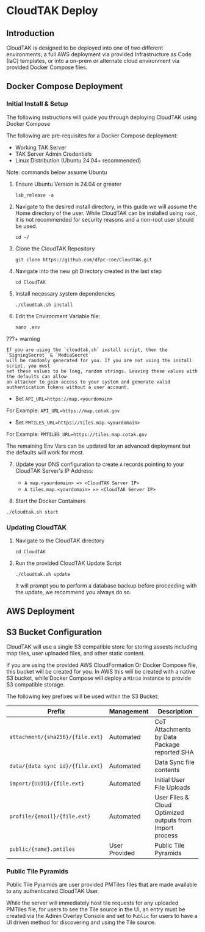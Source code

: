 # CloudTAK Deploy

## Introduction

CloudTAK is designed to be deployed into one of two different environments; a full AWS deployment
via provided Infrastructure as Code (IaC) templates, or into a on-prem or alternate cloud environment
via provided Docker Compose files.

## Docker Compose Deployment

### Initial Install & Setup

The following instructions will guide you through deploying CloudTAK using Docker Compose

The following are pre-requisites for a Docker Compose deployment:

- Working TAK Server
- TAK Server Admin Credentials
- Linux Distribution (Ubuntu 24.04+ recommended)

Note: commands below assume Ubuntu

1. Ensure Ubuntu Version is 24.04 or greater

    ```
    lsb_release -a
    ```

2. Navigate to the desired install directory, in this guide we will assume the Home directory of the user.
    While CloudTAK can be installed using `root`, it is not recommended for security reasons and a non-root user should be used.

    ```
    cd ~/
    ```

3. Clone the CloudTAK Repository

    ```
    git clone https://github.com/dfpc-coe/CloudTAK.git
    ```

4. Navigate into the new git Directory created in the last step

    ```
    cd CloudTAK
    ```

5. Install necessary system dependencies

    ```
    ./cloudtak.sh install
    ```

6. Edit the Environment Variable file:

    ```
    nano .env
    ```

???+ warning

    If you are using the `cloudtak.sh` install script, then the `SigningSecret` & `MediaSecret`
    will be randomly generated for you. If you are not using the install script, you must
    set these values to be long, random strings. Leaving these values with the defaults can allow
    an attacker to gain access to your system and generate valid authentication tokens without a user account.

- Set `API_URL=https://map.<yourdomain>`

For Example: `API_URL=https://map.cotak.gov`

- Set `PMTILES_URL=https://tiles.map.<yourdomain>`

For Example: `PMTILES_URL=https://tiles.map.cotak.gov`

The remaining Env Vars can be updated for an advanced deployment but the defaults will work for most.

7. Update your DNS configuration to create `A` records pointing to your CloudTAK Server's IP Address:

    - `A map.<yourdomain> => <CloudTAK Server IP>`
    - `A tiles.map.<yourdomain> => <CloudTAK Server IP>`

8. Start the Docker Containers

```
./cloudtak.sh start
```

### Updating CloudTAK

1. Navigate to the CloudTAK directory

    ```
    cd CloudTAK
    ```

2. Run the provided CloudTAK Update Script

    ```
    ./cloudtak.sh update
    ```

    It will prompt you to perform a database backup before proceeding with the update, we recommend you always do so.

## AWS Deployment

## S3 Bucket Configuration

CloudTAK will use a single S3 compatible store for storing assests including map tiles, user uploaded files, and other static content.

If you are using the provided AWS CloudFormation Or Docker Compose file, this bucket will be created for you. In AWS this will be created
with a native S3 bucket, while Docker Compose will deploy a `Minio` instance to provide S3 compatible storage.

The following key prefixes will be used within the S3 Bucket:

| Prefix                            | Management    | Description |
| --------------------------------- | ------------- | ----------- |
| `attachment/{sha256}/{file.ext}`  | Automated     | CoT Attachments by Data Package reported SHA |
| `data/{data sync id}/{file.ext}`  | Automated     | Data Sync file contents |
| `import/{UUID}/{file.ext}`        | Automated     | Initial User File Uploads |
| `profile/{email}/{file.ext}`      | Automated     | User Files & Cloud Optimized outputs from Import process |
| `public/{name}.pmtiles`           | User Provided | Public Tile Pyramids |

### Public Tile Pyramids

Public Tile Pyramids are user provided PMTiles files that are made available to any authenticated CloudTAK User.

While the server will immediately host tile requests for any uploaded PMTiles file, for users to see the Tile source
in the UI, an entry must be created via the Admin Overlay Console and set to `Public` for users to have a UI
driven method for discovering and using the Tile source.
